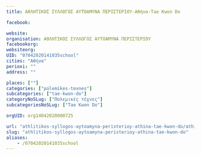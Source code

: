 ```yaml
---
title: ΑΘΛΗΤΙΚΟΣ ΣΥΛΛΟΓΟΣ ΑΥΤΟΑΜΥΝΑ ΠΕΡΙΣΤΕΡΙΟΥ-Αθήνα-Tae Kwon Do

facebook:

website:
organisation: ΑΘΛΗΤΙΚΟΣ ΣΥΛΛΟΓΟΣ ΑΥΤΟΑΜΥΝΑ ΠΕΡΙΣΤΕΡΙΟΥ
facebookorg:
websiteorg:
UID: "07042020141035school"
cities: "Αθήνα"
perioxi: ""
address: ""

places: [""]
categories: ["polemikes-texnes"]
subcategories: ["tae-kwon-do"]
categoryNoSLug: ["Πολεμικές τέχνες"]
subcategoriesNoSLug: ["Tae Kwon Do"]

orgUID: org14042020000725

url: "athlitikos-syllogos-aytoamyna-peristerioy-athina-tae-kwon-do/athina//"
slug: "athlitikos-syllogos-aytoamyna-peristerioy-athina-tae-kwon-do"
aliases:
    - /07042020141035school
---
```





